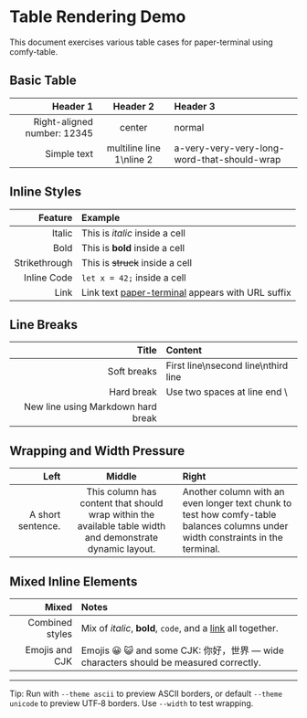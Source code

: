 # Table Rendering Demo

This document exercises various table cases for paper-terminal using comfy-table.

## Basic Table

| Header 1 | Header 2 | Header 3 |
|---------:|:--------:|:---------|
| Right-aligned number: 12345 | center | normal |
| Simple text | multiline line 1\nline 2 | a-very-very-very-long-word-that-should-wrap |

## Inline Styles

| Feature | Example |
|--------:|:-------|
| Italic | This is *italic* inside a cell |
| Bold | This is **bold** inside a cell |
| Strikethrough | This is ~~struck~~ inside a cell |
| Inline Code | `let x = 42;` inside a cell |
| Link | Link text [paper-terminal](https://github.com/foxfriends/paper-terminal) appears with URL suffix |

## Line Breaks

| Title | Content |
|------:|:--------|
| Soft breaks | First line\nsecond line\nthird line |
| Hard break | Use two spaces at line end  \
New line using Markdown hard break |

## Wrapping and Width Pressure

| Left | Middle | Right |
|-----:|:------:|:------|
| A short sentence. | This column has content that should wrap within the available table width and demonstrate dynamic layout. | Another column with an even longer text chunk to test how comfy-table balances columns under width constraints in the terminal. |

## Mixed Inline Elements

| Mixed | Notes |
|-----:|:------|
| Combined styles | Mix of *italic*, **bold**, `code`, and a [link](https://example.com) all together. |
| Emojis and CJK | Emojis 😀 😺 and some CJK: 你好，世界 — wide characters should be measured correctly. |

---

Tip: Run with `--theme ascii` to preview ASCII borders, or default `--theme unicode` to preview UTF‑8 borders. Use `--width` to test wrapping.

